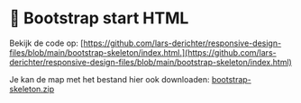 # 📘 Bootstrap start HTML

Bekijk de code op: [https://github.com/lars-derichter/responsive-design-files/blob/main/bootstrap-skeleton/index.html.](https://github.com/lars-derichter/responsive-design-files/blob/main/bootstrap-skeleton/index.html)

Je kan de map met het bestand hier ook downloaden: [bootstrap-skeleton.zip](_https://lars-derichter.github.io/resp-bootstrap/bootstrap-skeleton.zip)
